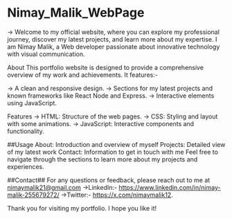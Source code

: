 ﻿# Nimay_Malik_WebPage
-> Welcome to my official website, where you can explore my professional journey, discover my latest projects, and learn more about my expertise. I am Nimay Malik, a Web developer passionate about innovative technology with visual communication.

About
This portfolio website is designed to provide a comprehensive overview of my work and achievements. It features:-

-> A clean and responsive design. -> Sections for my latest projects and known frameworks like React Node and Express. -> Interactive elements using JavaScript.

Features
-> HTML: Structure of the web pages. -> CSS: Styling and layout with some animations. -> JavaScript: Interactive components and functionality.

##Usage About: Introduction and overview of myself Projects: Detailed view of my latest work Contact: Information to get in touch with me Feel free to navigate through the sections to learn more about my projects and experiences.

##Contact## For any questions or feedback, please reach out to me at nimaymalik21@gmail.com ->LinkedIn:- https://www.linkedin.com/in/nimay-malik-255679272/ ->Twitter:- https://x.com/nimaymalik12.

Thank you for visiting my portfolio. I hope you like it!

